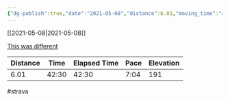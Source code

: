 ```yaml
---
{"dg-publish":true,"date":"2021-05-08","distance":6.01,"moving_time":"42:30","elapsed_time":"42:30","pace":"7:04","total_elevation_gain":191,"url":"https://www.strava.com/activities/5265208175","permalink":"/01-personal/strava/2021-05-08-this-was-different/","dgPassFrontmatter":true}
---
```



[[2021-05-08\|2021-05-08]]

[This was different](https://www.strava.com/activities/5265208175)

| Distance | Time  | Elapsed Time | Pace | Elevation |
| -------- | ----- | ------------ | ---- | --------- |
| 6.01     | 42:30 | 42:30        | 7:04 | 191       |




#strava
